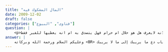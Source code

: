```yaml
---
title: "المال المشكوك فيه"
date: 2009-12-02
draft: false
categories: ["فتاوى", "البيوع"]
question: |
    <p>اذا أراد الشخص ان يتخلص من مال لديه لانه لايعرف هل هو حلال ام حرام فهل يتصدق به ام انه يعطيها للفير فقط</p>
answer: |
    وعليكم السلام ورحمة الله وبركاته <BR> إذا كان لشخص مال لا يعلم أحلال هو أو حرام فإن من الورع أن يترك هذا المال من باب دع ما يريبك إلى ما لا يريبك . <BR>والمال المعلوم أنه حرام كالربا فإنه يصرف في المصارف العامة على الراجح من أقوال أهل العلم . <BR>أما المال الذي لديك فهو مشكوك فيه وأنت تريد التخلص منه من باب الورع فإنه يجوز لك التصدق به . <BR>والله أعلم .
---
```


